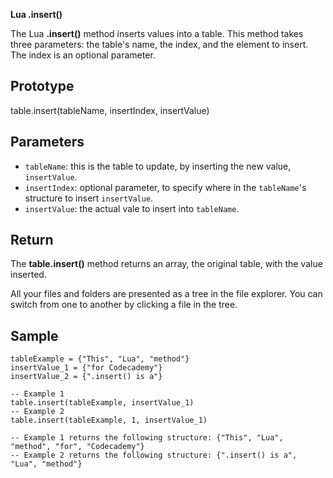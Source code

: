 **Lua .insert()**

The Lua **.insert()** method inserts values into a table. This method takes three parameters: the table's name, the index, and the element to insert. The index is an optional parameter.


## Prototype

table.insert(tableName, insertIndex, insertValue)

## Parameters

- `tableName`: this is the table to update, by inserting the new value, `insertValue`.
- `insertIndex`: optional parameter, to specify where in the `tableName`'s structure to insert `insertValue`.
- `insertValue`: the actual vale to insert into `tableName`.

## Return
The **table.insert()** method returns an array, the original table, with the value inserted.

All your files and folders are presented as a tree in the file explorer. You can switch from one to another by clicking a file in the tree.

## Sample

```
tableExample = {"This", "Lua", "method"}
insertValue_1 = {"for Codecademy"}
insertValue_2 = {".insert() is a"}

-- Example 1
table.insert(tableExample, insertValue_1)
-- Example 2
table.insert(tableExample, 1, insertValue_1)

-- Example 1 returns the following structure: {"This", "Lua", "method", "for", "Codecademy"}
-- Example 2 returns the following structure: {".insert() is a", "Lua", "method"}
```